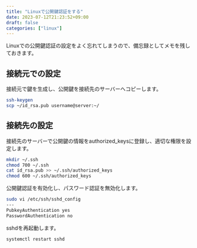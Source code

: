 ```yaml
---
title: "Linuxで公開鍵認証をする"
date: 2023-07-12T21:23:52+09:00
draft: false
categories: ["linux"]
---
```


Linuxでの公開鍵認証の設定をよく忘れてしまうので、備忘録としてメモを残しておきます。

## 接続元での設定

接続元で鍵を生成し、公開鍵を接続先のサーバーへコピーします。

```sh
ssh-keygen
scp ~/id_rsa.pub username@server:~/
```

## 接続先の設定

接続先のサーバーで公開鍵の情報をauthorized_keysに登録し、適切な権限を設定します。

```sh
mkdir ~/.ssh
chmod 700 ~/.ssh
cat id_rsa.pub >> ~/.ssh/authorized_keys
chmod 600 ~/.ssh/authorized_keys
 ```

公開鍵認証を有効化し、パスワード認証を無効化します。

```sh
sudo vi /etc/ssh/sshd_config
---
PubkeyAuthentication yes
PasswordAuthentication no
```

sshdを再起動します。

```sh
systemctl restart sshd
```
